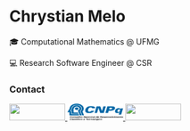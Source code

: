 <html>
<body>
  
  <h1>
    Chrystian Melo
  </h1>
    <p>🎓 Computational Mathematics @ UFMG</p>
    <p>💻 Research Software Engineer @ CSR</p>
  <div>
    <h3>Contact</h3>
    <a href = "mailto:meloo.chrys@gmail.com" target="_blank">
      <img width="100" height="30" src="https://img.shields.io/badge/Gmail-D14836?style=for-the-badge&logo=gmail&logoColor=white">
    </a>
    <a href = "http://lattes.cnpq.br/6450466281800068" target="_blank">
      <img width="100" height="30"src="logo_cnpq.svg">
    </a>
    <a href="https://www.linkedin.com/in/ChrystianMelo" target="_blank">
      <img width="100" height="30"src="https://img.shields.io/badge/-LinkedIn-%230077B5?style=for-the-badge&logo=linkedin&logoColor=white"> 
    </a>
  </div>

</body>
</html>
